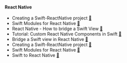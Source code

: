#### **React Native**
- Creating a Swift-ReactNative project [:pencil:](https://gist.github.com/boopathi/27d21956fefcb5b168fe)
- Swift Modules for React Native [:page_facing_up:](http://moduscreate.com/swift-modules-for-react-native/)
- React Native - How to bridge a Swift View [:page_facing_up:](http://browniefed.com/blog/react-native-how-to-bridge-a-swift-view/)
- Tutorial: Custom React Native Components in Swift [:page_facing_up:](http://kevin-deleon.com/2015/05/custom-react-native-components-in-swift/)
- Bridge a Swift view in React Native [:page_facing_up:](http://browniefed.com/blog/react-native-how-to-bridge-a-swift-view/)
- Creating a Swift-ReactNative project [:pencil:](https://gist.github.com/boopathi/27d21956fefcb5b168fe)
- Swift Modules for React Native [:page_facing_up:](http://moduscreate.com/swift-modules-for-react-native/)
- Swift to React Native [:floppy_disk:](https://www.dropbox.com/s/xg53fjyzrogxji9/UIKonf.pdf?dl=0)